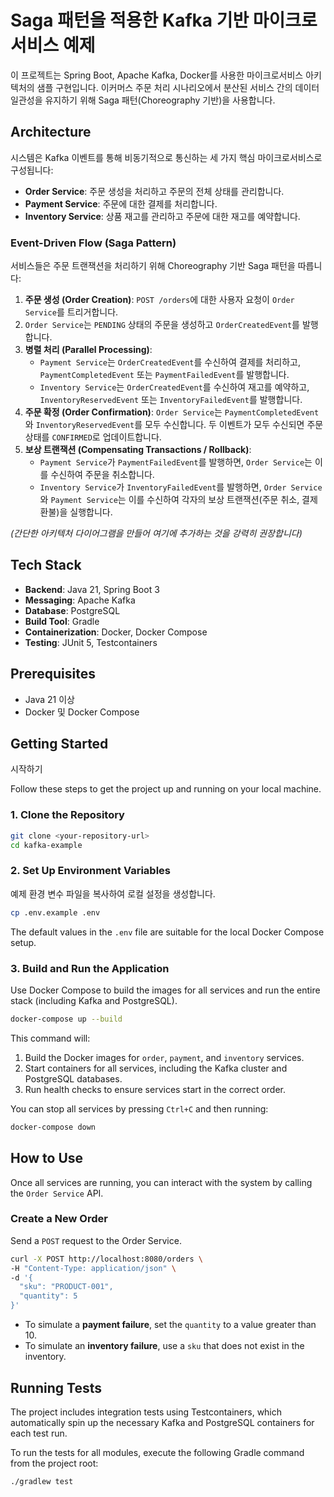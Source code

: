 # Saga 패턴을 적용한 Kafka 기반 마이크로서비스 예제

이 프로젝트는 Spring Boot, Apache Kafka, Docker를 사용한 마이크로서비스 아키텍처의 샘플 구현입니다. 이커머스 주문 처리 시나리오에서 분산된 서비스 간의 데이터 일관성을 유지하기 위해 Saga 패턴(Choreography 기반)을 사용합니다.

## Architecture

시스템은 Kafka 이벤트를 통해 비동기적으로 통신하는 세 가지 핵심 마이크로서비스로 구성됩니다:

- **Order Service**: 주문 생성을 처리하고 주문의 전체 상태를 관리합니다.
- **Payment Service**: 주문에 대한 결제를 처리합니다.
- **Inventory Service**: 상품 재고를 관리하고 주문에 대한 재고를 예약합니다.

### Event-Driven Flow (Saga Pattern)

서비스들은 주문 트랜잭션을 처리하기 위해 Choreography 기반 Saga 패턴을 따릅니다:

1.  **주문 생성 (Order Creation)**: `POST /orders`에 대한 사용자 요청이 `Order Service`를 트리거합니다.
2.  `Order Service`는 `PENDING` 상태의 주문을 생성하고 `OrderCreatedEvent`를 발행합니다.
3.  **병렬 처리 (Parallel Processing)**:
    - `Payment Service`는 `OrderCreatedEvent`를 수신하여 결제를 처리하고, `PaymentCompletedEvent` 또는 `PaymentFailedEvent`를 발행합니다.
    - `Inventory Service`는 `OrderCreatedEvent`를 수신하여 재고를 예약하고, `InventoryReservedEvent` 또는 `InventoryFailedEvent`를 발행합니다.
4.  **주문 확정 (Order Confirmation)**: `Order Service`는 `PaymentCompletedEvent`와 `InventoryReservedEvent`를 모두 수신합니다. 두 이벤트가 모두 수신되면 주문 상태를 `CONFIRMED`로 업데이트합니다.
5.  **보상 트랜잭션 (Compensating Transactions / Rollback)**:
    - `Payment Service`가 `PaymentFailedEvent`를 발행하면, `Order Service`는 이를 수신하여 주문을 취소합니다.
    - `Inventory Service`가 `InventoryFailedEvent`를 발행하면, `Order Service`와 `Payment Service`는 이를 수신하여 각자의 보상 트랜잭션(주문 취소, 결제 환불)을 실행합니다.

_(간단한 아키텍처 다이어그램을 만들어 여기에 추가하는 것을 강력히 권장합니다)_

## Tech Stack

- **Backend**: Java 21, Spring Boot 3
- **Messaging**: Apache Kafka
- **Database**: PostgreSQL
- **Build Tool**: Gradle
- **Containerization**: Docker, Docker Compose
- **Testing**: JUnit 5, Testcontainers

## Prerequisites

- Java 21 이상
- Docker 및 Docker Compose

## Getting Started

시작하기

Follow these steps to get the project up and running on your local machine.

### 1. Clone the Repository

```bash
git clone <your-repository-url>
cd kafka-example
```

### 2. Set Up Environment Variables

예제 환경 변수 파일을 복사하여 로컬 설정을 생성합니다.

```bash
cp .env.example .env
```

The default values in the `.env` file are suitable for the local Docker Compose setup.

### 3. Build and Run the Application

Use Docker Compose to build the images for all services and run the entire stack (including Kafka and PostgreSQL).

```bash
docker-compose up --build
```

This command will:

1.  Build the Docker images for `order`, `payment`, and `inventory` services.
2.  Start containers for all services, including the Kafka cluster and PostgreSQL databases.
3.  Run health checks to ensure services start in the correct order.

You can stop all services by pressing `Ctrl+C` and then running:

```bash
docker-compose down
```

## How to Use

Once all services are running, you can interact with the system by calling the `Order Service` API.

### Create a New Order

Send a `POST` request to the Order Service.

```bash
curl -X POST http://localhost:8080/orders \
-H "Content-Type: application/json" \
-d '{
  "sku": "PRODUCT-001",
  "quantity": 5
}'
```

- To simulate a **payment failure**, set the `quantity` to a value greater than 10.
- To simulate an **inventory failure**, use a `sku` that does not exist in the inventory.

## Running Tests

The project includes integration tests using Testcontainers, which automatically spin up the necessary Kafka and PostgreSQL containers for each test run.

To run the tests for all modules, execute the following Gradle command from the project root:

```bash
./gradlew test
```
